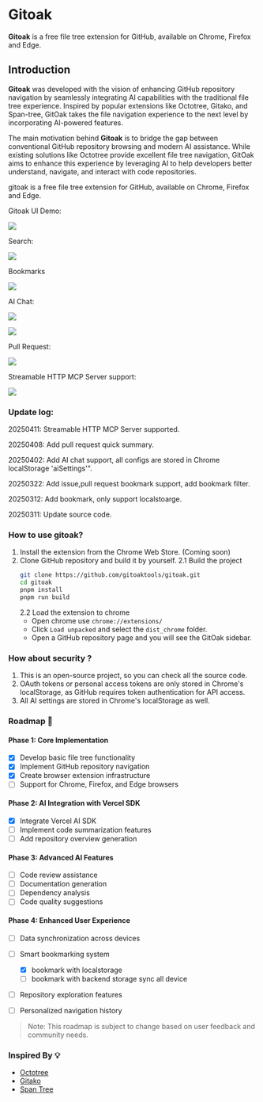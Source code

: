 # Gitoak
**Gitoak** is a free file tree extension for GitHub, available on Chrome, Firefox and Edge.

## Introduction
**Gitoak** was developed with the vision of enhancing GitHub repository navigation by seamlessly integrating AI capabilities with the traditional file tree experience. Inspired by popular extensions like Octotree, Gitako, and Span-tree, GitOak takes the file navigation experience to the next level by incorporating AI-powered features.

The main motivation behind **Gitoak** is to bridge the gap between conventional GitHub repository browsing and modern AI assistance. While existing solutions like Octotree provide excellent file tree navigation, GitOak aims to enhance this experience by leveraging AI to help developers better understand, navigate, and interact with code repositories.

gitoak  is a free file tree extension for GitHub, available on Chrome, Firefox and Edge.



Gitoak UI Demo:

![](./public/demo/ui-bookmark-01.png)

Search:

![](./public/demo/ui-bookmark-02.png)

Bookmarks

![](./public/demo/ui-bookmark-03.png)

AI Chat:

![](./public/demo/ui-bookmark-04.png)

![](./public/demo/ui-bookmark-05.png)

Pull Request:

![](./public/demo/ui-bookmark-06.png)

Streamable HTTP MCP Server support:

![](./public/demo/ui-bookmark-07.png)

### Update log:

 20250411:  Streamable HTTP MCP Server supported.

 20250408:  Add pull request quick summary.

 20250402:  Add AI chat support, all configs are stored in Chrome localStorage 'aiSettings'".

 20250322:  Add issue,pull request bookmark support, add bookmark filter.

 20250312:  Add bookmark, only support localstoarge.

 20250311:  Update source code.


### How to use gitoak?

1. Install the extension from the Chrome Web Store. (Coming soon)
2. Clone GitHub repository and build it by yourself.
    2.1 Build the project
    ```bash
    git clone https://github.com/gitoaktools/gitoak.git
    cd gitoak
    pnpm install
    pnpm run build 
    ```
    2.2 Load the extension to chrome
    * Open chrome use `chrome://extensions/`
    * Click `Load unpacked` and select the `dist_chrome` folder.
    * Open a GitHub repository page and you will see the GitOak sidebar.
    



### How about security ?

1. This is an open-source project, so you can check all the source code.
2. OAuth tokens or personal access tokens are only stored in Chrome's localStorage, as GitHub requires token authentication for API access.
3. All AI settings are stored in Chrome's localStorage as well.


### Roadmap 🚀

#### Phase 1: Core Implementation
- [x] Develop basic file tree functionality
- [x] Implement GitHub repository navigation
- [x] Create browser extension infrastructure
- [ ] Support for Chrome, Firefox, and Edge browsers

#### Phase 2: AI Integration with Vercel SDK
- [x] Integrate Vercel AI SDK
- [ ] Implement code summarization features
- [ ] Add repository overview generation

#### Phase 3: Advanced AI Features
- [ ] Code review assistance
- [ ] Documentation generation
- [ ] Dependency analysis
- [ ] Code quality suggestions

#### Phase 4: Enhanced User Experience
- [ ] Data synchronization across devices
- [ ] Smart bookmarking system
  - [x] bookmark with localstorage
  - [ ] bookmark with backend storage sync all device

- [ ] Repository exploration features
- [ ] Personalized navigation history


> Note: This roadmap is subject to change based on user feedback and community needs.   

### Inspired By 💡
- [Octotree](https://github.com/ovity/octotree) 
- [Gitako](https://github.com/EnixCoda/Gitako) 
- [Span Tree](https://github.com/tavyandy97/span-tree) 
